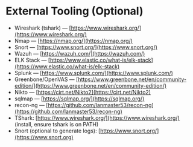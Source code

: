 # External Tooling (Optional)

- Wireshark (tshark) — [https://www.wireshark.org/](https://www.wireshark.org/)
- Nmap — [https://nmap.org/](https://nmap.org/)
- Snort — [https://www.snort.org/](https://www.snort.org/)
- Wazuh — [https://wazuh.com/](https://wazuh.com/)
- ELK Stack — [https://www.elastic.co/what-is/elk-stack](https://www.elastic.co/what-is/elk-stack)
- Splunk — [https://www.splunk.com/](https://www.splunk.com/)
- Greenbone/OpenVAS — [https://www.greenbone.net/en/community-edition/](https://www.greenbone.net/en/community-edition/)
- Nikto — [https://cirt.net/Nikto2](https://cirt.net/Nikto2)
- sqlmap — [https://sqlmap.org/](https://sqlmap.org/)
- recon-ng — [https://github.com/lanmaster53/recon-ng](https://github.com/lanmaster53/recon-ng)
- TShark: [https://www.wireshark.org/](https://www.wireshark.org/) (install, ensure tshark is on PATH)
- Snort (optional to generate logs): [https://www.snort.org/](https://www.snort.org)
